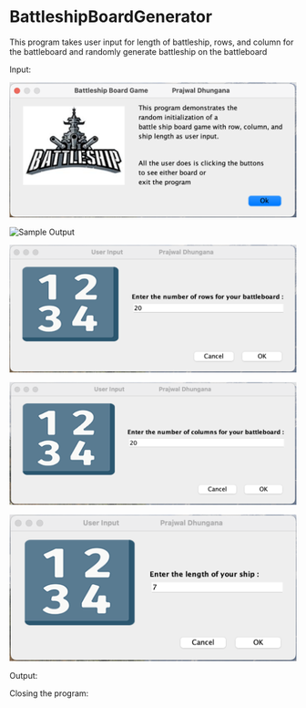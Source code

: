 # BattleshipBoardGenerator
This program takes user input for length of battleship, rows, and column for the battleboard and randomly generate battleship on the battleboard

Input:

![Sample Output](https://github.com/prajwl-dh/BattleshipBoardGenerator/blob/master/1Info.png)

![Sample Output](https://github.com/prajwl-dh/BattleshipBoardGenerator/blob/master/1Input.png)

![Sample Output](https://github.com/prajwl-dh/BattleshipBoardGenerator/blob/master/2Input.png)

![Sample Output](https://github.com/prajwl-dh/BattleshipBoardGenerator/blob/master/3Input.png)

![Sample Output](https://github.com/prajwl-dh/BattleshipBoardGenerator/blob/master/4Input.png)

Output:


Closing the program:

